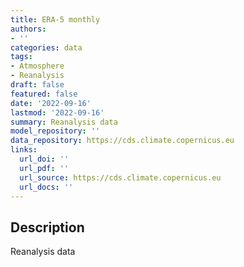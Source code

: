 ```yaml
---
title: ERA-5 monthly
authors:
- ''
categories: data
tags:
- Atmosphere
- Reanalysis
draft: false
featured: false
date: '2022-09-16'
lastmod: '2022-09-16'
summary: Reanalysis data
model_repository: ''
data_repository: https://cds.climate.copernicus.eu
links:
  url_doi: ''
  url_pdf: ''
  url_source: https://cds.climate.copernicus.eu
  url_docs: ''
---
```


## Description

Reanalysis data

